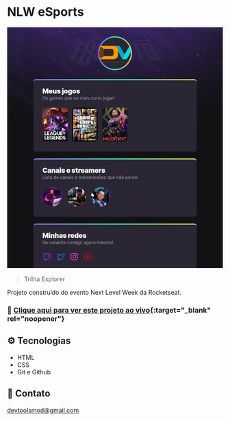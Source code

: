 # NLW eSports

![preview](./.github/preview.png)

> Trilha Explorer

Projeto construído do evento Next Level Week da Rocketseat.

### 🔗 [Clique aqui para ver este projeto ao vivo](https://rogeriopedroso.github.io/nfl_esports/){:target="\_blank" rel="noopener"}

## ⚙️ Tecnologias

- HTML
- CSS
- Git e Github

## 📨 Contato

devtoolsmod@gmail.com
